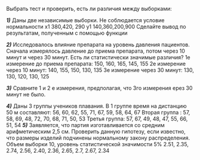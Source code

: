 Выбрать тест и проверить, есть  ли различия между выборками:

***1)***  Даны две  независимые выборки. Не соблюдается условие нормальности
x1  380,420, 290
y1 140,360,200,900
Сделайте вывод по результатам, полученным с помощью функции

***2)*** Исследовалось влияние препарата на уровень давления пациентов.
Сначала измерялось давление до приема препарата, потом через 10 минут
и через 30 минут. Есть ли статистически значимые различия?
1е измерение до приема препарата: 150, 160, 165, 145, 155
2е измерение через 10 минут: 140, 155, 150,  130, 135
3е измерение через 30 минут: 130, 130, 120, 130, 125

***3)*** Сравните 1 и 2 е измерения, предполагая, что 3го измерения 
ерез 30 минут не было.

***4)*** Даны 3 группы  учеников плавания.
В 1 группе время на дистанцию 50 м составляют:
56, 60, 62, 55, 71, 67, 59, 58, 64, 67
Вторая группа : 57, 58, 69, 48, 72, 70, 68, 71, 50, 53
Третья группа: 57, 67, 49, 48, 47, 55, 66, 51, 54
***5)*** Заявляется, что партия изготавливается со средним
арифметическим 2,5 см. Проверить данную гипотезу,
если известно, что размеры изделий подчинены нормальному
закону распределения. Объем выборки 10, уровень статистической 
значимости 5%
2.51, 2.35, 2.74, 2.56, 2.40, 2.36, 2.65, 2.7, 2.67, 2.34
